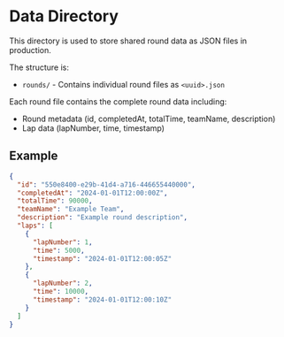 # Data Directory

This directory is used to store shared round data as JSON files in production.

The structure is:

- `rounds/` - Contains individual round files as `<uuid>.json`

Each round file contains the complete round data including:

- Round metadata (id, completedAt, totalTime, teamName, description)
- Lap data (lapNumber, time, timestamp)

## Example

```json
{
  "id": "550e8400-e29b-41d4-a716-446655440000",
  "completedAt": "2024-01-01T12:00:00Z",
  "totalTime": 90000,
  "teamName": "Example Team",
  "description": "Example round description",
  "laps": [
    {
      "lapNumber": 1,
      "time": 5000,
      "timestamp": "2024-01-01T12:00:05Z"
    },
    {
      "lapNumber": 2,
      "time": 10000,
      "timestamp": "2024-01-01T12:00:10Z"
    }
  ]
}
```
